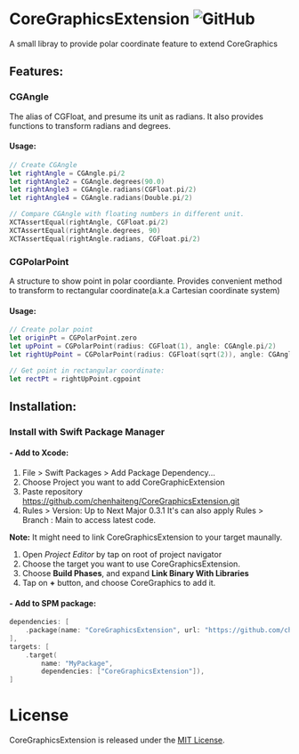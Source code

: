 # CoreGraphicsExtension ![GitHub](https://img.shields.io/github/license/chenhaiteng/coregraphicsextension?style=for-the-badge)

A small libray to provide polar coordinate feature to extend CoreGraphics

## Features:
### CGAngle
The alias of CGFloat, and presume its unit as radians.
It also provides functions to transform radians and degrees.

#### Usage:
```swift
// Create CGAngle
let rightAngle = CGAngle.pi/2
let rightAngle2 = CGAngle.degrees(90.0)
let rightAngle3 = CGAngle.radians(CGFloat.pi/2)
let rightAngle4 = CGAngle.radians(Double.pi/2)

// Compare CGAngle with floating numbers in different unit. 
XCTAssertEqual(rightAngle, CGFloat.pi/2)
XCTAssertEqual(rightAngle.degrees, 90)
XCTAssertEqual(rightAngle.radians, CGFloat.pi/2)
```

### CGPolarPoint
A structure to show point in polar coordiante.
Provides convenient method to transform to rectangular coordinate(a.k.a Cartesian coordinate system) 

#### Usage:
```swift
// Create polar point
let originPt = CGPolarPoint.zero
let upPoint = CGPolarPoint(radius: CGFloat(1), angle: CGAngle.pi/2)
let rightUpPoint = CGPolarPoint(radius: CGFloat(sqrt(2)), angle: CGAngle.pi/4)

// Get point in rectangular coordinate:
let rectPt = rightUpPoint.cgpoint
```

## Installation:
### Install with Swift Package Manager
#### - Add to Xcode:

1. File > Swift Packages > Add Package Dependency...
2. Choose Project you want to add CoreGraphicExtension
3. Paste repository https://github.com/chenhaiteng/CoreGraphicsExtension.git
4. Rules > Version: Up to Next Major 0.3.1
It's can also apply Rules > Branch : Main to access latest code.

**Note:** It might need to link CoreGraphicsExtension to your target maunally.

1. Open *Project Editor* by tap on root of project navigator
2. Choose the target you want to use CoreGraphicsExtension.
3. Choose **Build Phases**, and expand **Link Binary With Libraries**
4. Tap on **+** button, and choose CoreGraphics to add it.

#### - Add to SPM package: 
```swift
dependencies: [
    .package(name: "CoreGraphicsExtension", url: "https://github.com/chenhaiteng/CoreGraphicsExtension.git", from: "0.3.1")
],
targets: [
    .target(
        name: "MyPackage",
        dependencies: ["CoreGraphicsExtension"]),
]
```

# License
CoreGraphicsExtension is released under the [MIT License](LICENSE).
